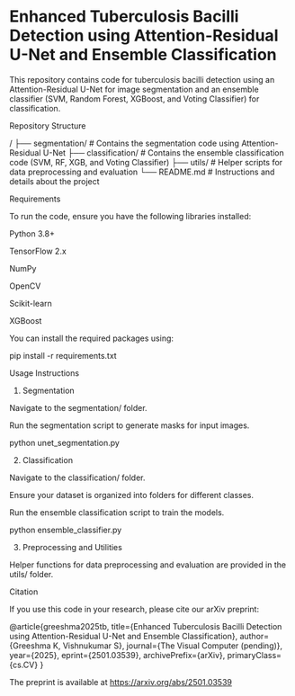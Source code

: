 # Enhanced Tuberculosis Bacilli Detection using Attention-Residual U-Net and Ensemble Classification

This repository contains code for tuberculosis bacilli detection using an Attention-Residual U-Net for image segmentation and an ensemble classifier (SVM, Random Forest, XGBoost, and Voting Classifier) for classification.

Repository Structure

/
├── segmentation/         # Contains the segmentation code using Attention-Residual U-Net
├── classification/       # Contains the ensemble classification code (SVM, RF, XGB, and Voting Classifier)
├── utils/                # Helper scripts for data preprocessing and evaluation
└── README.md             # Instructions and details about the project

Requirements

To run the code, ensure you have the following libraries installed:

Python 3.8+

TensorFlow 2.x

NumPy

OpenCV

Scikit-learn

XGBoost

You can install the required packages using:

pip install -r requirements.txt

Usage Instructions

1. Segmentation

Navigate to the segmentation/ folder.

Run the segmentation script to generate masks for input images.

python unet_segmentation.py

2. Classification

Navigate to the classification/ folder.

Ensure your dataset is organized into folders for different classes.

Run the ensemble classification script to train the models.

python ensemble_classifier.py

3. Preprocessing and Utilities

Helper functions for data preprocessing and evaluation are provided in the utils/ folder.

Citation

If you use this code in your research, please cite our arXiv preprint:

@article{greeshma2025tb,
  title={Enhanced Tuberculosis Bacilli Detection using Attention-Residual U-Net and Ensemble Classification},
  author={Greeshma K, Vishnukumar S},
  journal={The Visual Computer (pending)},
  year={2025},
  eprint={2501.03539},
  archivePrefix={arXiv},
  primaryClass={cs.CV}
}



The preprint is available at https://arxiv.org/abs/2501.03539
